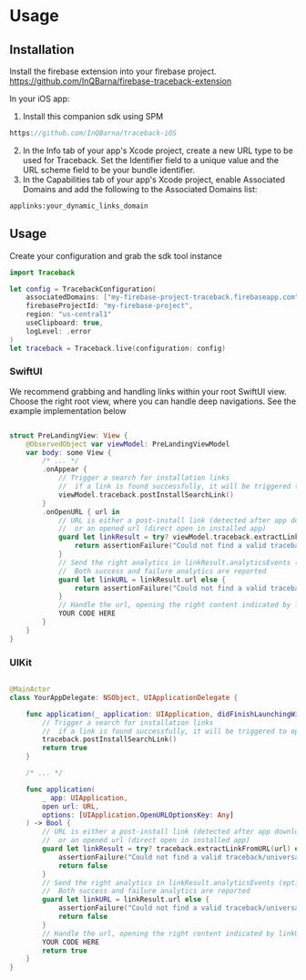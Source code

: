 # Usage

## Installation

Install the firebase extension into your firebase project. https://github.com/InQBarna/firebase-traceback-extension

In your iOS app:

1. Install this companion sdk using SPM
```swift
https://github.com/InQBarna/traceback-iOS
```
2. In the Info tab of your app's Xcode project, create a new URL type to be used for Traceback. Set the Identifier field to a unique value and the URL scheme field to be your bundle identifier.
3. In the Capabilities tab of your app's Xcode project, enable Associated Domains and add the following to the Associated Domains list:
```
applinks:your_dynamic_links_domain
```

## Usage

Create your configuration and grab the sdk tool instance

```swift
import Traceback

let config = TracebackConfiguration(
    associatedDomains: ["my-firebase-project-traceback.firebaseapp.com"],
    firebaseProjectId: "my-firebase-project",
    region: "us-central1"
    useClipboard: true,
    logLevel: .error
)
let traceback = Traceback.live(configuration: config)
```

### SwiftUI

We recommend grabbing and handling links within your root SwiftUI view. Choose the right
 root view, where you can handle deep navigations. See the example implementation below

```swift

struct PreLandingView: View {
    @ObservedObject var viewModel: PreLandingViewModel
    var body: some View {
        /* ... */
        .onAppear {
            // Trigger a search for installation links
            //  if a link is found successfully, it will be triggered to openURL below
            viewModel.traceback.postInstallSearchLink()
        }
        .onOpenURL { url in
            // URL is either a post-install link (detected after app download on onAppear above),
            //  or an opened url (direct open in installed app)
            guard let linkResult = try? viewModel.traceback.extractLinkFromURL(url) else {
                return assertionFailure("Could not find a valid traceback/universal url in \(url)")
            }
            // Send the right analytics in linkResult.analyticsEvents (optional).
            //  Both success and failure analytics are reported
            guard let linkURL = linkResult.url else {
                return assertionFailure("Could not find a valid traceback/universal url in \(url)")
            }
            // Handle the url, opening the right content indicated by linkURL
            YOUR CODE HERE
        }
    }
}
```

### UIKit

```swift

@MainActor
class YourAppDelegate: NSObject, UIApplicationDelegate {

    func application(_ application: UIApplication, didFinishLaunchingWithOptions launchOptions: [UIApplication.LaunchOptionsKey : Any]? = nil) -> Bool {
        // Trigger a search for installation links
        //  if a link is found successfully, it will be triggered to openURL (see next section)
        traceback.postInstallSearchLink()
        return true
    }

    /* ... */

    func application(
        _ app: UIApplication,
        open url: URL,
        options: [UIApplication.OpenURLOptionsKey: Any]
    ) -> Bool {
        // URL is either a post-install link (detected after app download on onAppear above),
        //  or an opened url (direct open in installed app)
        guard let linkResult = try? traceback.extractLinkFromURL(url) else {
            assertionFailure("Could not find a valid traceback/universal url in \(url)")
            return false
        }
        // Send the right analytics in linkResult.analyticsEvents (optional).
        //  Both success and failure analytics are reported
        guard let linkURL = linkResult.url else {
            assertionFailure("Could not find a valid traceback/universal url in \(url)")
            return false
        }
        // Handle the url, opening the right content indicated by linkURL
        YOUR CODE HERE
        return true
    }
}
```
